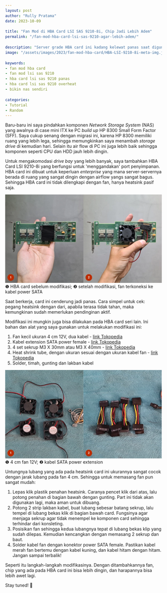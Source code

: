 ```yaml
---
layout: post
author: "Rully Pratama"
date: 2023-10-09

title: "Fan Mod di HBA Card LSI SAS 9210-8i, Chip Jadi Lebih Adem"
permalink: "/fan-mod-hba-card-lsi-sas-9210-agar-lebih-adem/"

description: "Server grade HBA card ini kadang kelewat panas saat digunakan. Menambahkan fan bisa jadi solusinya."
image: "/assets/images/2023/fan-mod-hba-card/HBA-LSI-9210-8i-meta-img.jpg"

keywords:
- fan mod hba card
- fan mod lsi sas 9210
- hba card lsi sas 9210 panas
- hba card lsi sas 9210 overheat
- bikin nas sendiri

categories:
- Tutorial
- Random
---
```


Baru-baru ini saya pindahkan komponen *Network Storage System* (NAS) yang awalnya di case mini ITX ke PC *build up* HP 8300 Small Form Factor (SFF). Saya cukup senang dengan migrasi ini, karena HP 8300 memiliki ruang yang lebih lega, sehingga memungkinkan saya menambah *storage drive* di kemudian hari. Selain itu air flow di PC ini juga lebih baik sehingga komponen seperti CPU dan HDD jauh lebih dingin.

Untuk mengakomodasi *drive bay* yang lebih banyak, saya tambahkan HBA Card LSI 9210-8i yang berfungsi untuk 'menggandakan' port penyimpanan. HBA card ini dibuat untuk keperluan *enterprise* yang mana server-servernya berada di ruang yang sangat dingin dengan airflow yangs sangat bagus. Sehingga HBA card ini tidak dilengkapi dengan fan, hanya heatsink pasif saja.

[![HBA LSI 9210-8i card, sebelum dan sesudah modifikasi fan](/assets/images/2023/fan-mod-hba-card/HBA-LSI-9210-8i-fan-mod-SMALL.webp)](/assets/images/2023/fan-mod-hba-card/HBA-LSI-9210-8i-fan-mod.webp)
❶ HBA card sebelum modifikasi; ❷ setelah modifikasi, fan terkoneksi ke kabel power SATA

Saat berkerja, card ini cenderung jadi panas. Cara simpel untuk cek: pegang heatsink dengan dari, apabila terasa tidak tahan, maka kemungkinan sudah memerlukan pendinginan aktif.

Modifikasi ini mungkin juga bisa dilakukan pada HBA card seri lain. Ini bahan dan alat yang saya gunakan untuk melakukan modifikasi ini:
1. Fan kecil ukuran 4 cm 12V, dua kabel - [link Tokopedia](https://www.tokopedia.com/search?st=&q=fan%204cm&srp_component_id=02.01.00.00&srp_page_id=&srp_page_title=&navsource=)
1. Kabel extension SATA power female - [link Tokopedia](https://www.tokopedia.com/search?st=&q=sata%20female%20power%20extension&srp_component_id=02.01.00.00&srp_page_id=&srp_page_title=&navsource=)
1. 4 set sekrup M3 X 30mm atau M3 X 40mm - [link Tokopedia](https://www.tokopedia.com/search?st=&q=sekrup%20m3%20x%2040&srp_component_id=02.01.00.00&srp_page_id=&srp_page_title=&navsource=)
1. Heat shrink tube, dengan ukuran sesuai dengan ukuran kabel fan - [link Tokopedia](https://www.tokopedia.com/search?st=&q=heat%20shrink%20tube&srp_component_id=02.01.00.00&srp_page_id=&srp_page_title=&navsource=)
1. Solder, timah, gunting dan lakban kabel

[![4 cm fan 12 V dan kabel SATA power extension](/assets/images/2023/fan-mod-hba-card/4cm-fan-and-sata-power-cable-extension-SMALL.webp)](/assets/images/2023/fan-mod-hba-card/4cm-fan-and-sata-power-cable-extension.webp)
❶ 4 cm fan 12V; ❷ kabel SATA power extension

Untungnya lubang yang ada pada heatsink card ini ukurannya sangat cocok dengan jarak lubang pada fan 4 cm. Sehingga untuk memasang fan pun sangat mudah:
1. Lepas klik plastik penahan heatsink. Caranya pencet klik dari atas, lalu potong penahan di bagian bawah dengan gunting. Part ini tidak akan digunakan lagi, maka aman untuk dibuang.
1. Potong 2 strip lakban kabel, buat lubang sebesar batang sekrup, lalu tempel di lubang bekas klik di bagian bawah card. Fungsinya agar menjaga sekrup agar tidak menempel ke komponen card sehingga terhindar dari konsleting.
1. Posisikan fan sehingga kedua lubangnya tepat di lubang bekas klip yang sudah dilepas. Kemudian kencangkan dengan memasang 2 sekrup dan baut.
1. Solder kabel fan dengan konektor power SATA female. Pastikan kabel merah fan bertemu dengan kabel kuning, dan kabel hitam dengan hitam. Jangan sampai terbalik!

Seperti itu langkah-langkah modifikasinya. Dengan ditambahkannya fan, chip yang ada pada HBA card ini bisa lebih dingin, dan harapannya bisa lebih awet lagi.

Stay tuned! 🚀

